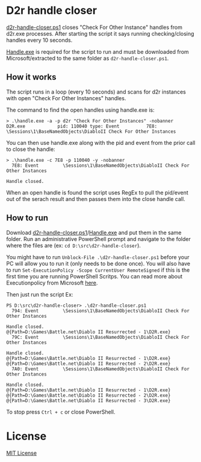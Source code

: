 # D2r handle closer

[d2r-handle-closer.ps1][d2r-handle-closer.ps1] closes "Check For Other Instance" handles from d2r.exe processes.
After starting the script it says running checking/closing handles every 10 seconds.

[Handle.exe][handle] is required for the script to run and must be downloaded from Microsoft/extracted to the same
folder as `d2r-handle-closer.ps1`.

## How it works

The script runs in a loop (every 10 seconds) and scans for d2r instances with open "Check For Other Instances" handles.

The command to find the open handles using handle.exe is:
```
> .\handle.exe -a -p d2r "Check For Other Instances" -nobanner
D2R.exe            pid: 110040 type: Event          7E8: \Sessions\1\BaseNamedObjects\DiabloII Check For Other Instances
```
You can then use handle.exe along with the pid and event from the prior call to close the handle:
```
> .\handle.exe -c 7E8 -p 110040 -y -nobanner
  7E8: Event         \Sessions\1\BaseNamedObjects\DiabloII Check For Other Instances

Handle closed.
```

When an open handle is found the script uses RegEx to pull the pid/event out of the serach result and
then passes them into the close handle call.

## How to run

Download [d2r-handle-closer.ps1][d2r-handle-closer.ps1]/[Handle.exe][handle] and put them in the same folder.
Run an administrative PowerShell prompt and navigate to the folder where the files are
(ex: `cd D:\src\d2r-handle-closer`).

You might have to run `Unblock-File .\d2r-handle-closer.ps1` before your PC will allow you to run it
(only needs to be done once). You will also have to run `Set-ExecutionPolicy -Scope CurrentUser RemoteSigned`
if this is the first time you are running PowerShell Scritps. You can read more about Executionpolicy from Microsoft
[here](https://learn.microsoft.com/en-us/powershell/module/microsoft.powershell.core/about/about_execution_policies).

Then just run the script Ex:
```
PS D:\src\d2r-handle-closer> .\d2r-handle-closer.ps1
  794: Event         \Sessions\1\BaseNamedObjects\DiabloII Check For Other Instances

Handle closed.
@{Path=D:\Games\Battle.net\Diablo II Resurrected - 1\D2R.exe}
  79C: Event         \Sessions\1\BaseNamedObjects\DiabloII Check For Other Instances

Handle closed.
@{Path=D:\Games\Battle.net\Diablo II Resurrected - 1\D2R.exe}
@{Path=D:\Games\Battle.net\Diablo II Resurrected - 2\D2R.exe}
  7A0: Event         \Sessions\1\BaseNamedObjects\DiabloII Check For Other Instances

Handle closed.
@{Path=D:\Games\Battle.net\Diablo II Resurrected - 1\D2R.exe}
@{Path=D:\Games\Battle.net\Diablo II Resurrected - 2\D2R.exe}
@{Path=D:\Games\Battle.net\Diablo II Resurrected - 3\D2R.exe}
```

To stop press `Ctrl + c` or close PowerShell.

# License

[MIT License](/LICENSE)

[handle]: https://learn.microsoft.com/en-us/sysinternals/downloads/handle
[d2r-handle-closer.ps1]: /d2r-handle-closer.ps1?raw=1
